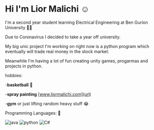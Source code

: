 # Hi I'm Lior Malichi :relaxed:

I'm  a second year student learning Electrical Engineering at Ben Gurion University :man_student:

Due to Coronavirus I decided to take a year off university.

My big unic project I'm working on right now is a python program which eventually will trade real money in the stock market.

Meanwhile I'm having a lot of fun creating unity games, progarmas and projects in python.



hobbies:

-**basketball** :basketball:

-**spray painting** [www.liormalichi.com](url)

-**gym** or just lifting random heavy stuff :joy:



Programming Languages: :love_you_gesture:


 ![java](https://user-images.githubusercontent.com/63522056/117112921-741fbe80-ad92-11eb-96ef-456f7eff791a.png)
![python](https://user-images.githubusercontent.com/63522056/117112947-7c77f980-ad92-11eb-9a0a-083c7ea9ab0e.png) 
    ![C#](https://user-images.githubusercontent.com/63522056/117117826-a7fde280-ad98-11eb-8f2f-a7cd368df866.png)

